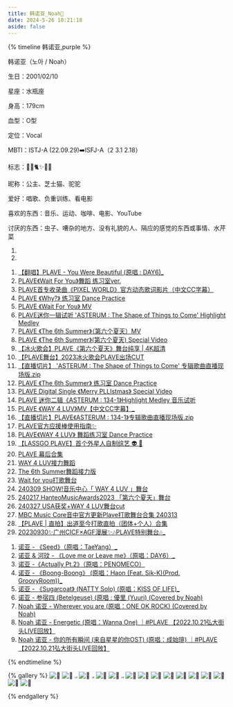 ```yaml
---
title: 韩诺亚_Noah💜
date: 2024-5-26 10:21:18
aside: false
---
```


{% timeline 韩诺亚,purple %}

<!-- timeline 个人资料 -->

 韩诺亚（노아 / Noah）

生日：2001/02/10

星座：水瓶座

身高：179cm

血型：O型

定位：Vocal

MBTI：ISTJ-A (22.09.29)➡️ISFJ-A（2 3.1 2.18）

标志：🦙💜🐈️✨️🐥🧀

昵称：公主、芝士猫、驼驼

爱好：唱歌、负重训练、看电影

喜欢的东西：音乐、运动、咖啡、电影、YouTube

讨厌的东西：虫子、嘈杂的地方、没有礼貌的人、隔应的感觉的东西或事情、水芹菜

<!-- endtimeline -->

<!-- timeline TMI -->

1. 
2. 

<!-- endtimeline -->

<!-- timeline 官方物料 -->

1. [【翻唱】PLAVE - You Were Beautiful (原唱 : DAY6)_](https://www.bilibili.com/video/BV1hM411Q7vJ/?spm_id_from=333.999.0.0&vd_source=683accdf4a366c372d15625bf59c99d7)
2. [PLAVE《Wait For You》舞蹈 练习室ver.](https://www.bilibili.com/video/BV1Wg4y1L7zX/?spm_id_from=333.999.0.0&vd_source=683accdf4a366c372d15625bf59c99d7)
3. [PLAVE首专收录曲《PIXEL WORLD》官方动态歌词影片（中文CC字幕）](https://www.bilibili.com/video/BV1XM411M7M4/?spm_id_from=333.999.0.0&vd_source=683accdf4a366c372d15625bf59c99d7)
4. [PLAVE 《Why?》 练习室 Dance Practice](https://www.bilibili.com/video/BV1VW4y1o7J1/?spm_id_from=333.999.0.0&vd_source=683accdf4a366c372d15625bf59c99d7)
5. [PLAVE 《Wait For You》 MV ](https://www.bilibili.com/video/BV19o4y167nz/?spm_id_from=333.999.0.0&vd_source=683accdf4a366c372d15625bf59c99d7)
6. [PLAVE迷你一辑试听 'ASTERUM : The Shape of Things to Come' Highlight Medley](https://www.bilibili.com/video/BV1bu41177SV/?spm_id_from=333.999.0.0&vd_source=683accdf4a366c372d15625bf59c99d7)
7. [PLAVE 《The 6th Summer》（第六个夏天）MV](https://www.bilibili.com/video/BV1Fw411Q7xk/?spm_id_from=333.999.0.0&vd_source=683accdf4a366c372d15625bf59c99d7)
8. [PLAVE 《The 6th Summer》(第六个夏天) Special Video ](https://www.bilibili.com/video/BV1bm4y1T75z/?spm_id_from=333.999.0.0&vd_source=683accdf4a366c372d15625bf59c99d7)
9. [【冰火歌会】PLAVE《第六个夏天》舞台纯享 | 4K超清](https://www.bilibili.com/video/BV1dN4y1o7at/?spm_id_from=333.999.0.0&vd_source=683accdf4a366c372d15625bf59c99d7)
10. [【PLAVE舞台】2023冰火歌会PLAVE出场CUT](https://www.bilibili.com/video/BV11F41127jj/?spm_id_from=333.337.search-card.all.click&vd_source=683accdf4a366c372d15625bf59c99d7)
11. [【直播切片】 'ASTERUM : The Shape of Things to Come' 专辑歌曲直播现场版.zip](https://www.bilibili.com/video/BV1A94y167VK/?spm_id_from=333.999.0.0&vd_source=683accdf4a366c372d15625bf59c99d7)
12. [PLAVE 《The 6th Summer》 练习室 Dance Practice](https://www.bilibili.com/video/BV1kp4y1T7XF/?spm_id_from=333.999.0.0&vd_source=683accdf4a366c372d15625bf59c99d7)
13. [PLAVE Digital Single 《Merry PLLIstmas》 Special Video](https://www.bilibili.com/video/BV12C4y1F7j2/?spm_id_from=333.999.0.0&vd_source=683accdf4a366c372d15625bf59c99d7)
14. [PLAVE 迷你二辑《ASTERUM : 134-1》Highlight Medley 音乐试听](https://www.bilibili.com/video/BV1Xx421Z7Kn/?spm_id_from=333.999.0.0&vd_source=683accdf4a366c372d15625bf59c99d7)
15. [PLAVE 《WAY 4 LUV》MV【中文CC字幕】_](https://www.bilibili.com/video/BV1Um411S7gy/?spm_id_from=333.999.0.0&vd_source=683accdf4a366c372d15625bf59c99d7)
16. [【直播切片】PLAVE《ASTERUM : 134-1》专辑歌曲直播现场版.zip](https://www.bilibili.com/video/BV1PH4y1E74r/?spm_id_from=333.999.0.0&vd_source=683accdf4a366c372d15625bf59c99d7)
17. [PLAVE官方应援棒使用指南✨](https://www.bilibili.com/video/BV1Wx4y1a7of/?spm_id_from=333.999.0.0&vd_source=683accdf4a366c372d15625bf59c99d7)
18. [PLAVE《WAY 4 LUV》 舞蹈练习室 Dance Practice](https://www.bilibili.com/video/BV1aZ421s7i2/?spm_id_from=333.999.0.0&vd_source=683accdf4a366c372d15625bf59c99d7)
19. [【LASSGO PLAVE】首个外星人自制综艺 👽 🎥](https://space.bilibili.com/3493141629896727/channel/seriesdetail?sid=4112401)
20. [PLAVE 幕后合集](https://space.bilibili.com/3493141629896727/channel/seriesdetail?sid=3798294)
21. [WAY 4 LUV接力舞蹈](https://www.bilibili.com/video/BV1eu4m1T7sS/?spm_id_from=333.337.search-card.all.click&vd_source=683accdf4a366c372d15625bf59c99d7)
22. [The 6th Summer舞蹈接力版](https://www.bilibili.com/video/BV1Xu4y167Jx/?spm_id_from=333.337.search-card.all.click&vd_source=683accdf4a366c372d15625bf59c99d7)
23. [Wait for you打歌舞台](https://www.bilibili.com/video/BV1r24y1x7Mk/?spm_id_from=333.337.search-card.all.click&vd_source=683accdf4a366c372d15625bf59c99d7)
24. [240309 SHOW!音乐中心「 WAY 4 LUV 」舞台](https://www.bilibili.com/video/BV1iW421c7k8/?spm_id_from=333.337.search-card.all.click&vd_source=683accdf4a366c372d15625bf59c99d7)
25. [240217 HanteoMusicAwards2023 「第六个夏天」舞台](https://www.bilibili.com/video/BV1Fv421y7Fn/?spm_id_from=333.337.search-card.all.click&vd_source=683accdf4a366c372d15625bf59c99d7)
26. [240327 USA获奖+WAY 4 LUV舞台cut](https://www.bilibili.com/video/BV1gx421X7V2/?spm_id_from=333.337.search-card.all.click&vd_source=683accdf4a366c372d15625bf59c99d7)
27. [MBC Music Core音中官方更新Plave打歌舞台合集 240313](https://www.bilibili.com/video/BV1g2421N76P/?spm_id_from=333.337.search-card.all.click&vd_source=683accdf4a366c372d15625bf59c99d7)
28. [【PLAVE | 直拍】出道至今打歌直拍（团体+个人）合集](https://www.bilibili.com/video/BV1b2421N7bq/?spm_id_from=333.337.search-card.all.click&vd_source=683accdf4a366c372d15625bf59c99d7)
29. [20230930✨广州CICF×AGF漫展✨🎶PLAVE特别舞台🎶_](https://www.bilibili.com/video/BV1fu411T7Nh/?spm_id_from=333.337.search-card.all.click&vd_source=683accdf4a366c372d15625bf59c99d7)

<!-- endtimeline -->

<!-- timeline 翻唱Cover -->

1. [诺亚 - 《Seed》（原唱：TaeYang）_](https://www.bilibili.com/video/BV11e411Z7vx/?spm_id_from=333.999.0.0&vd_source=683accdf4a366c372d15625bf59c99d7)
2. [诺亚 & 河玟 - 《Love me or Leave me》（原唱：DAY6）_](https://www.bilibili.com/video/BV1oc411m7gz/?spm_id_from=333.999.0.0&vd_source=683accdf4a366c372d15625bf59c99d7)
3. [ 诺亚 -《Actually Pt.2》（原唱：PENOMECO）](https://www.bilibili.com/video/BV1Vp421y7SE/?spm_id_from=333.999.0.0&vd_source=683accdf4a366c372d15625bf59c99d7)
4. [诺亚 - 《Boong-Boong》 (原唱：Haon (Feat. Sik-K)(Prod. GroovyRoom))_](https://www.bilibili.com/video/BV1dF4m1A711/?spm_id_from=333.999.0.0&vd_source=683accdf4a366c372d15625bf59c99d7)
5. [ 诺亚 - 《Sugarcoat》 (NATTY Solo) (原唱：KISS OF LIFE)_](https://www.bilibili.com/video/BV1et421A7Zn/?spm_id_from=333.999.0.0&vd_source=683accdf4a366c372d15625bf59c99d7)
6. [诺亚 - 参宿四 (Betelgeuse) (原唱 : 優里 (Yuuri) (Covered by Noah)](https://www.bilibili.com/video/BV16P411k7zw/?spm_id_from=333.999.0.0&vd_source=683accdf4a366c372d15625bf59c99d7)
7. [Noah 诺亚 - Wherever you are (原唱：ONE OK ROCK) (Covered by Noah)](https://www.bilibili.com/video/BV1LM4y1d7kP/?spm_id_from=333.999.0.0&vd_source=683accdf4a366c372d15625bf59c99d7)
8. [Noah 诺亚 - Energetic (原唱：Wanna One) ｜#PLAVE 【2022.10.21弘大街头LIVE回放】](https://www.bilibili.com/video/BV1Dg4y1E7Pi/?spm_id_from=333.999.0.0&vd_source=683accdf4a366c372d15625bf59c99d7)
9. [Noah 诺亚 - 你的所有瞬间 (来自星星的你OST) (原唱：成始璄) ｜#PLAVE 【2022.10.21弘大街头LIVE回放】](https://www.bilibili.com/video/BV1Kx4y1T7fB/?spm_id_from=333.999.0.0&vd_source=683accdf4a366c372d15625bf59c99d7)

<!-- endtimeline -->

<!-- timeline 常看常新的切片 -->



<!-- endtimeline -->

{% endtimeline %}



{% gallery %}
![💜](https://img2.imgtp.com/2024/05/27/WEwLmzTj.jpg)
![💜](https://img2.imgtp.com/2024/05/27/B0fi2MTe.jpg)
<img src="https://img2.imgtp.com/2024/05/27/HExU8RIG.jpg" alt="💜" style="zoom:25%;" />
![💜](https://img2.imgtp.com/2024/05/27/alUdlSo7.jpg)
<img src="https://img2.imgtp.com/2024/05/27/1g4vmmbp.jpg" alt="💜" style="zoom:25%;" />
![💜](https://img2.imgtp.com/2024/05/27/oUJqv2lt.jpg)
![💜](https://img2.imgtp.com/2024/05/27/oeStrK5j.jpg)
<img src="https://img2.imgtp.com/2024/05/27/ezSW0FV4.jpg" alt="💜" style="zoom:25%;" />
![💜](https://img2.imgtp.com/2024/05/27/8nFOIxO7.jpg)
![💜](https://img2.imgtp.com/2024/05/27/n00UZACz.jpg)
![💜](https://img2.imgtp.com/2024/05/27/DXw4XyoU.jpg)
![💜](https://img2.imgtp.com/2024/05/27/2fqYxHEL.jpg)
![💜](https://img2.imgtp.com/2024/05/27/Sat78MLr.jpg)
![💜](https://img2.imgtp.com/2024/05/27/Aykn8X15.jpg)
![💜](https://img2.imgtp.com/2024/05/27/86Mlhuf6.jpg)
![💜](https://img2.imgtp.com/2024/05/27/8vH5L1Ai.jpg)
![💜](https://img2.imgtp.com/2024/05/27/VeIH49t2.jpg)
![💜](https://img2.imgtp.com/2024/05/27/uRA6wSVf.jpg)

{% endgallery %}